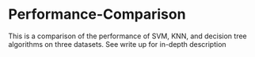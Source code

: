 # Performance-Comparison
This is a comparison of the performance of SVM, KNN, and decision tree algorithms on three datasets.
See write up for in-depth description 
